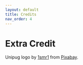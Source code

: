 ```yaml
---
layout: default
title: Credits
nav_order: 4
---
```


# Extra Credit

Unipug logo by [1smr1](https://pixabay.com/users/1smr1-4646356/?utm_source=link-attribution&amp;utm_medium=referral&amp;utm_campaign=image&amp;utm_content=2970825) from [Pixabay](https://pixabay.com/?utm_source=link-attribution&amp;utm_medium=referral&amp;utm_campaign=image&amp;utm_content=2970825).

